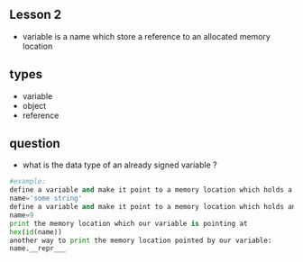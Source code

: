 Lesson 2
----
- variable is a name which store a reference to an allocated memory location


types
-----
- variable
- object
- reference


question
----
- what is the data type of an already signed variable ?


```python
#example:
define a variable and make it point to a memory location which holds a string 
name='some string'
define a variable and make it point to a memory location which holds an integer number
name=9
print the memory location which our variable is pointing at
hex(id(name))
another way to print the memory location pointed by our variable:
name.__repr___

```

